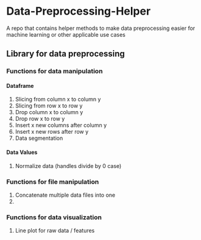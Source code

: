 # Data-Preprocessing-Helper
A repo that contains helper methods to make data preprocessing easier for machine learning or other applicable use cases

## Library for data preprocessing

### Functions for data manipulation

#### Dataframe
1. Slicing from column x to column y
2. Slicing from row x to row y
3. Drop column x to column y
4. Drop row x to row y
5. Insert x new columns after column y
6. Insert x new rows after row y
7. Data segmentation

#### Data Values
1. Normalize data (handles divide by 0 case)


### Functions for file manipulation
1. Concatenate multiple data files into one
2. 

### Functions for data visualization
1. Line plot for raw data / features
